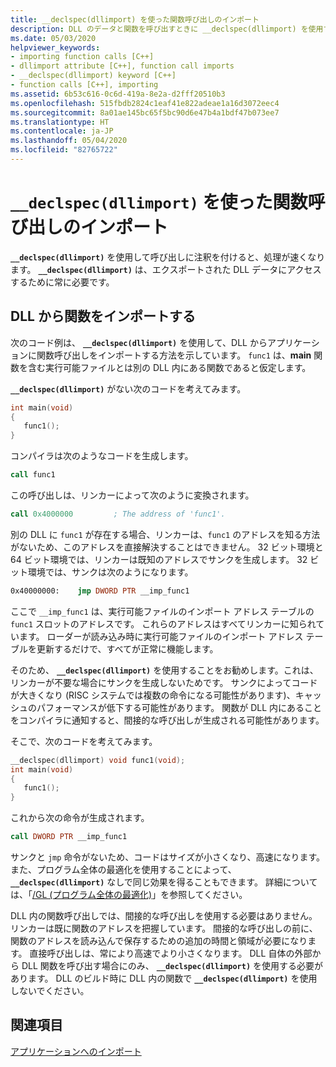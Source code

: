 ```yaml
---
title: __declspec(dllimport) を使った関数呼び出しのインポート
description: DLL のデータと関数を呼び出すときに __declspec(dllimport) を使用する方法と理由。
ms.date: 05/03/2020
helpviewer_keywords:
- importing function calls [C++]
- dllimport attribute [C++], function call imports
- __declspec(dllimport) keyword [C++]
- function calls [C++], importing
ms.assetid: 6b53c616-0c6d-419a-8e2a-d2fff20510b3
ms.openlocfilehash: 515fbdb2824c1eaf41e822adeae1a16d3072eec4
ms.sourcegitcommit: 8a01ae145bc65f5bc90d6e47b4a1bdf47b073ee7
ms.translationtype: HT
ms.contentlocale: ja-JP
ms.lasthandoff: 05/04/2020
ms.locfileid: "82765722"
---
```

# <a name="importing-function-calls-using-__declspecdllimport"></a>`__declspec(dllimport)` を使った関数呼び出しのインポート

**`__declspec(dllimport)`** を使用して呼び出しに注釈を付けると、処理が速くなります。 **`__declspec(dllimport)`** は、エクスポートされた DLL データにアクセスするために常に必要です。

## <a name="import-a-function-from-a-dll"></a>DLL から関数をインポートする

次のコード例は、 **`__declspec(dllimport)`** を使用して、DLL からアプリケーションに関数呼び出しをインポートする方法を示しています。 `func1` は、**main** 関数を含む実行可能ファイルとは別の DLL 内にある関数であると仮定します。

**`__declspec(dllimport)`** がない次のコードを考えてみます。

```C
int main(void)
{
   func1();
}
```

コンパイラは次のようなコードを生成します。

```asm
call func1
```

この呼び出しは、リンカーによって次のように変換されます。

```asm
call 0x4000000         ; The address of 'func1'.
```

別の DLL に `func1` が存在する場合、リンカーは、`func1` のアドレスを知る方法がないため、このアドレスを直接解決することはできません。 32 ビット環境と 64 ビット環境では、リンカーは既知のアドレスでサンクを生成します。 32 ビット環境では、サンクは次のようになります。

```asm
0x40000000:    jmp DWORD PTR __imp_func1
```

ここで `__imp_func1` は、実行可能ファイルのインポート アドレス テーブルの `func1` スロットのアドレスです。 これらのアドレスはすべてリンカーに知られています。 ローダーが読み込み時に実行可能ファイルのインポート アドレス テーブルを更新するだけで、すべてが正常に機能します。

そのため、 **`__declspec(dllimport)`** を使用することをお勧めします。これは、リンカーが不要な場合にサンクを生成しないためです。 サンクによってコードが大きくなり (RISC システムでは複数の命令になる可能性があります)、キャッシュのパフォーマンスが低下する可能性があります。 関数が DLL 内にあることをコンパイラに通知すると、間接的な呼び出しが生成される可能性があります。

そこで、次のコードを考えてみます。

```C
__declspec(dllimport) void func1(void);
int main(void)
{
   func1();
}
```

これから次の命令が生成されます。

```asm
call DWORD PTR __imp_func1
```

サンクと `jmp` 命令がないため、コードはサイズが小さくなり、高速になります。 また、プログラム全体の最適化を使用することによって、 **`__declspec(dllimport)`** なしで同じ効果を得ることもできます。 詳細については、「[/GL (プログラム全体の最適化)](reference/gl-whole-program-optimization.md)」を参照してください。

DLL 内の関数呼び出しでは、間接的な呼び出しを使用する必要はありません。 リンカーは既に関数のアドレスを把握しています。 間接的な呼び出しの前に、関数のアドレスを読み込んで保存するための追加の時間と領域が必要になります。 直接呼び出しは、常により高速でより小さくなります。 DLL 自体の外部から DLL 関数を呼び出す場合にのみ、 **`__declspec(dllimport)`** を使用する必要があります。 DLL のビルド時に DLL 内の関数で **`__declspec(dllimport)`** を使用しないでください。

## <a name="see-also"></a>関連項目

[アプリケーションへのインポート](importing-into-an-application.md)
